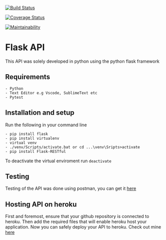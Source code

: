 <!-- Travis CI readMe badge -->
[![Build Status](https://travis-ci.org/joshtrigger/flask-api.svg?branch=develop)](https://travis-ci.org/joshtrigger/flask-api) 

<!-- Coveralls -->
[![Coverage Status](https://coveralls.io/repos/github/joshtrigger/flask-api/badge.svg?branch=develop)](https://coveralls.io/github/joshtrigger/flask-api?branch=develop)

<!-- Code climate maintainability -->
[![Maintainability](https://api.codeclimate.com/v1/badges/10e4a57f3b541a2c4da6/maintainability)](https://codeclimate.com/github/joshtrigger/flask-api/maintainability)

# Flask API
This API was solely developed in python using the python flask framework

## Requirements
    - Python
    - Text Editor e.g Vscode, SublimeText etc
    - Pytest

## Installation and setup
Run the following in your command line

    - pip install flask
    - pip install virtualenv
    - virtual venv
    - ./venv/Scripts/activate.bat or cd ...\venv\Sripts>activate 
    - pip install Flask-RESTful

To deactivate the virtual enviroment run `deactivate`

## Testing
Testing of the API was done using postman, you can get it [here](https://www.getpostman.com/) 

## Hosting API on heroku
First and foremost, ensure that your github repository is connected to heroku. Then add the required files that will enable heroku host your application. Now you can safely deploy your API to heroku. Check out mine [here](https://my-fast-food-api.herokuapp.com)